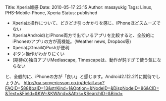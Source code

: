 Title: Xperia雑感
Date: 2010-05-17 23:15
Author: masayukig
Tags: Linux, PHS-Mobile-Phone, Xperia
Status: published

-   Xperiaは操作について、どきどき引っかかりを感じ、iPhoneほどスムーズでない
-   Xperia(Android)とiPhone両方で出ているアプリを比較すると、全般的にiPhoneのアプリの方が高機能。(Weather
    news, Dropbox等)
-   XperiaはGmailのPushが便利
-   ボタン操作がわかりにくい
-   (期待の)独自アプリMediascape,
    Timescapeは、動作が鈍すぎて使う気にならない

と、全般的に、iPhoneの方が「良い」と感じます。Android2.1(2.2?)に期待でしょうか。
<http://qa.sonyericsson.co.jp/detail.asp?FAQID=588&baID=13&strKind=1&Option=&NodeID=&DispNodeID=86&CID=&Text=&Field=&KW=&KWAnd=&Attrs=&SearchID=&Bind=>
